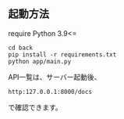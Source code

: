 ## 起動方法

require Python 3.9<=

```
cd back
pip install -r requirements.txt
python app/main.py
```

API一覧は、サーバー起動後、
```
http:127.0.0.1:8000/docs
```
で確認できます。